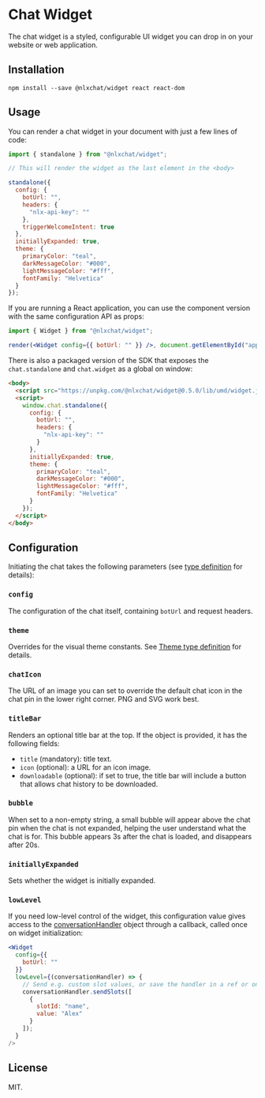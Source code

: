 # Chat Widget

The chat widget is a styled, configurable UI widget you can drop in on your website or web application.

## Installation

`npm install --save @nlxchat/widget react react-dom`

## Usage

You can render a chat widget in your document with just a few lines of code:

```jsx
import { standalone } from "@nlxchat/widget";

// This will render the widget as the last element in the <body>

standalone({
  config: {
    botUrl: "",
    headers: {
      "nlx-api-key": ""
    },
    triggerWelcomeIntent: true
  },
  initiallyExpanded: true,
  theme: {
    primaryColor: "teal",
    darkMessageColor: "#000",
    lightMessageColor: "#fff",
    fontFamily: "Helvetica"
  }
});
```

If you are running a React application, you can use the component version with the same configuration API as props:

```jsx
import { Widget } from "@nlxchat/widget";

render(<Widget config={{ botUrl: "" }} />, document.getElementById("app"));
```

There is also a packaged version of the SDK that exposes the `chat.standalone` and `chat.widget` as a global on window:

```html
<body>
  <script src="https://unpkg.com/@nlxchat/widget@0.5.0/lib/umd/widget.js"></script>
  <script>
    window.chat.standalone({
      config: {
        botUrl: "",
        headers: {
          "nlx-api-key": ""
        }
      },
      initiallyExpanded: true,
      theme: {
        primaryColor: "teal",
        darkMessageColor: "#000",
        lightMessageColor: "#fff",
        fontFamily: "Helvetica"
      }
    });
  </script>
</body>
```

## Configuration

Initiating the chat takes the following parameters (see [type definition](https://github.com/nlxai/chat-sdk/blob/master/packages/widget/src/props.ts) for details):

### `config`

The configuration of the chat itself, containing `botUrl` and request headers.

### `theme`

Overrides for the visual theme constants. See [Theme type definition](https://github.com/nlxai/chat-sdk/blob/master/packages/widget/src/theme.ts) for details.

### `chatIcon`

The URL of an image you can set to override the default chat icon in the chat pin in the lower right corner. PNG and SVG work best.

### `titleBar`

Renders an optional title bar at the top. If the object is provided, it has the following fields:
* `title` (mandatory): title text.
* `icon` (optional): a URL for an icon image.
* `downloadable` (optional): if set to true, the title bar will include a button that allows chat history to be downloaded.

### `bubble`

When set to a non-empty string, a small bubble will appear above the chat pin when the chat is not expanded, helping the user understand what the chat is for. This bubble appears 3s after the chat is loaded, and disappears after 20s.

### `initiallyExpanded`

Sets whether the widget is initially expanded.

### `lowLevel`

If you need low-level control of the widget, this configuration value gives access to the [conversationHandler](https://github.com/nlxai/chat-sdk/blob/94d5fade43c6ed05ddf95de7140bf5bf1e6f916e/packages/core/src/index.ts#L84-L95) object through a callback, called once on widget initialization:

```jsx
<Widget
  config={{
    botUrl: ""
  }}
  lowLevel={(conversationHandler) => {
    // Send e.g. custom slot values, or save the handler in a ref or on the window global
    conversationHandler.sendSlots([
      {
        slotId: "name",
        value: "Alex"
      }
    ]);
  }
/>
```

## License

MIT.
